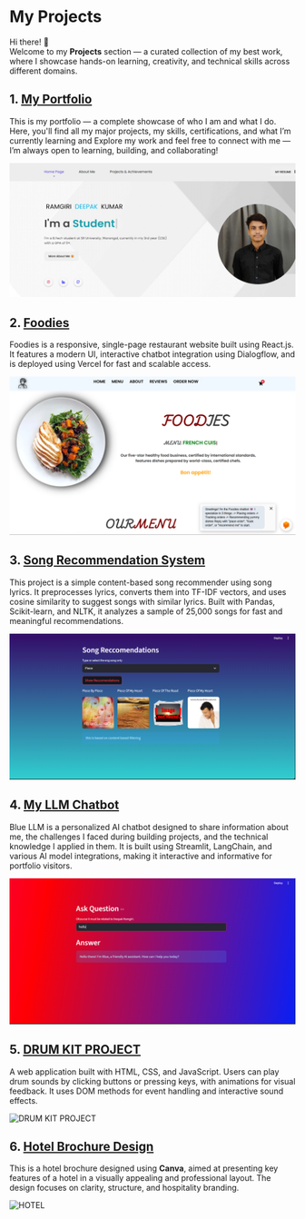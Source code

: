 # My Projects

Hi there! 👋  
Welcome to my **Projects** section — a curated collection of my best work, where I showcase hands-on learning, creativity, and technical skills across different domains.

## 1. [My Portfolio](https://deepakramgiri.tech/)
This is my portfolio — a complete showcase of who I am and what I do.
Here, you'll find all my major projects, my skills, certifications, and what I’m currently learning and Explore my work and feel free to connect with me — I’m always open to learning, building, and collaborating!

![My Portfolio](https://github.com/DEEPAK-RAMGIRI/PORTFOLIO-FINAL/blob/main/my%20portfolio.png)

## 2. [Foodies](https://github.com/DEEPAK-RAMGIRI/foodies)
Foodies is a responsive, single-page restaurant website built using React.js. It features a modern UI, interactive chatbot integration using Dialogflow, and is deployed using Vercel for fast and scalable access.

![Foodies ScreenShot](https://github.com/DEEPAK-RAMGIRI/foodies/blob/main/Foodies.png)

## 3. [Song Recommendation System](https://github.com/DEEPAK-RAMGIRI/Song-Recommendation-System)
This project is a simple content-based song recommender using song lyrics. It preprocesses lyrics, converts them into TF-IDF vectors, and uses cosine similarity to suggest songs with similar lyrics. Built with Pandas, Scikit-learn, and NLTK, it analyzes a sample of 25,000 songs for fast and meaningful recommendations.

![Project Screenshot](https://github.com/DEEPAK-RAMGIRI/Song-Recommendation-System/blob/main/SONG%20RECCOMENDATION.png)

## 4. [My LLM Chatbot](https://github.com/DEEPAK-RAMGIRI/llm/tree/main/MyBot)
Blue LLM is a personalized AI chatbot designed to share information about me, the challenges I faced during building projects, and the technical knowledge I applied in them.
It is built using Streamlit, LangChain, and various AI model integrations, making it interactive and informative for portfolio visitors.

![project Photo](https://github.com/DEEPAK-RAMGIRI/llm/blob/main/MyBot/llm.png)

## 5. [DRUM KIT PROJECT](https://github.com/DEEPAK-RAMGIRI/PROJECTS/tree/main/GAMES/Drum%20Kit(DOM))
A web application built with HTML, CSS, and JavaScript. Users can play drum sounds by clicking buttons or pressing keys, with animations for visual feedback. It uses DOM methods for event handling and interactive sound effects.

![DRUM KIT PROJECT](https://github.com/DEEPAK-RAMGIRI/PROJECTS/blob/main/GAMES/Drum%20Kit(DOM)/DRUMKIT.png)

## 6. [Hotel Brochure Design](https://www.canva.com/design/DAGIq3OqnRM/GYtdP6tfdcAs62uNdLqeNA/edit?utm_content=DAGIq3OqnRM&utm_campaign=designshare&utm_medium=link2&utm_source=sharebutton)
This is a hotel brochure designed using **Canva**, aimed at presenting key features of a hotel in a visually appealing and professional layout. The design focuses on clarity, structure, and hospitality branding.

![HOTEL](https://github.com/DEEPAK-RAMGIRI/PROJECTS/blob/main/HOTEL.png)

